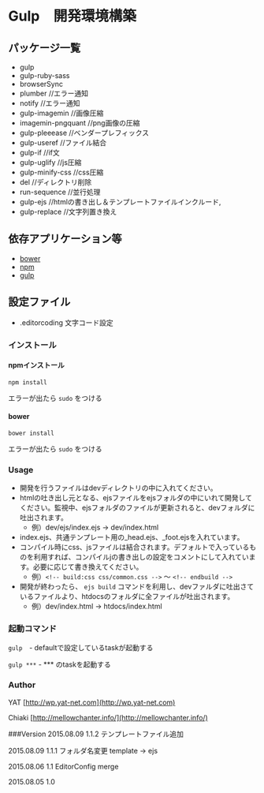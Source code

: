 # Gulp　開発環境構築

## パッケージ一覧
* gulp
* gulp-ruby-sass
* browserSync
* plumber //エラー通知
* notify //エラー通知
* gulp-imagemin //画像圧縮
* imagemin-pngquant //png画像の圧縮
* gulp-pleeease //ベンダープレフィックス
* gulp-useref //ファイル結合
* gulp-if //if文
* gulp-uglify //js圧縮
* gulp-minify-css //css圧縮
* del //ディレクトリ削除
* run-sequence //並行処理
* gulp-ejs //htmlの書き出し＆テンプレートファイルインクルード,
* gulp-replace //文字列置き換え

## 依存アプリケーション等

* [bower](http://bower.io/])
* [npm](https://www.npmjs.com/)
* [gulp](http://gulpjs.com/)

## 設定ファイル

* .editorcoding 文字コード設定


### インストール

#### npmインストール
` npm install `

エラーが出たら `sudo` をつける

#### bower
` bower install `

エラーが出たら `sudo` をつける

### Usage
* 開発を行うファイルはdevディレクトリの中に入れてください。
* htmlの吐き出し元となる、ejsファイルをejsフォルダの中にいれて開発してください。監視中、ejsフォルダのファイルが更新されると、devフォルダに吐出されます。
  * 例）dev/ejs/index.ejs → dev/index.html 
* index.ejs、共通テンプレート用の_head.ejs、_foot.ejsを入れています。
* コンパイル時にcss、jsファイルは結合されます。デフォルトで入っているものを利用すれば、コンパイルjの書き出しの設定をコメントにして入れています。必要に応じて書き換えてください。
  * 例）`<!-- build:css css/common.css -->` 〜 `<!-- endbuild -->`
* 開発が終わったら、 `ejs build` コマンドを利用し、devファルダに吐出さているファイルより、htdocsのフォルダに全ファイルが吐出されます。
  * 例）dev/index.html → htdocs/index.html 

### 起動コマンド
` gulp `　- defaultで設定しているtaskが起動する

` gulp *** ` - *** のtaskを起動する

### Author

YAT [http://wp.yat-net.com](http://wp.yat-net.com)

Chiaki [http://mellowchanter.info/](http://mellowchanter.info/)

###Version
2015.08.09 1.1.2 テンプレートファイル追加

2015.08.09 1.1.1 フォルダ名変更 template → ejs

2015.08.06 1.1 EditorConfig merge

2015.08.05 1.0



